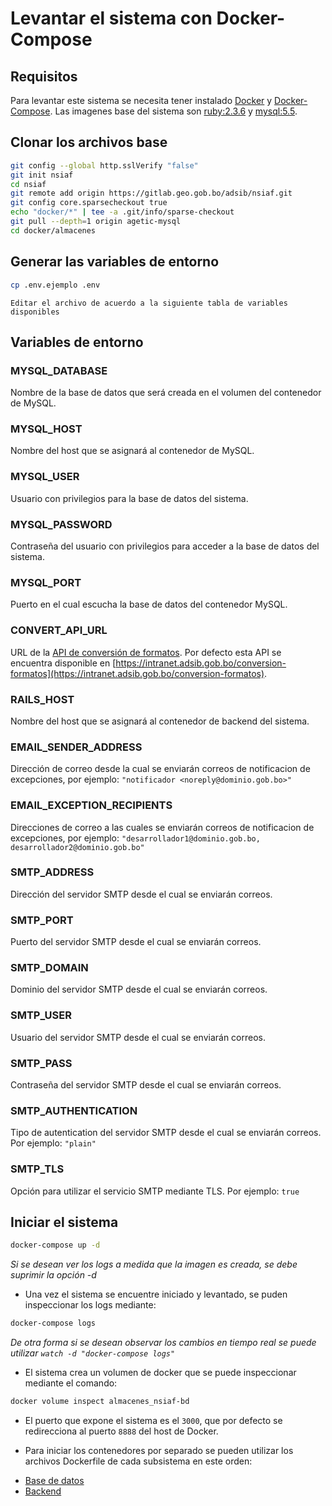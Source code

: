 # Levantar el sistema con Docker-Compose

## Requisitos

Para levantar este sistema se necesita tener instalado [Docker](https://docs.docker.com/install/linux/docker-ce/debian/) y [Docker-Compose](https://docs.docker.com/compose/install/). Las imagenes base del sistema son [ruby:2.3.6](https://hub.docker.com/_/ruby/) y [mysql:5.5](https://hub.docker.com/_/mysql/).

## Clonar los archivos base

```sh
git config --global http.sslVerify "false"
git init nsiaf
cd nsiaf
git remote add origin https://gitlab.geo.gob.bo/adsib/nsiaf.git
git config core.sparsecheckout true
echo "docker/*" | tee -a .git/info/sparse-checkout
git pull --depth=1 origin agetic-mysql
cd docker/almacenes
```

## Generar las variables de entorno

```sh
cp .env.ejemplo .env
```

`Editar el archivo de acuerdo a la siguiente tabla de variables disponibles`

## Variables de entorno

### MYSQL_DATABASE

Nombre de la base de datos que será creada en el volumen del contenedor de MySQL.

### MYSQL_HOST

Nombre del host que se asignará al contenedor de MySQL.

### MYSQL_USER

Usuario con privilegios para la base de datos del sistema.

### MYSQL_PASSWORD

Contraseña del usuario con privilegios para acceder a la base de datos del sistema.

### MYSQL_PORT

Puerto en el cual escucha la base de datos del contenedor MySQL.

### CONVERT_API_URL

URL de la [API de conversión de formatos](https://gitlab.geo.gob.bo/bolivia-libre/conversion-formatos). Por defecto esta API se encuentra disponible en [https://intranet.adsib.gob.bo/conversion-formatos](https://intranet.adsib.gob.bo/conversion-formatos).

### RAILS_HOST

Nombre del host que se asignará al contenedor de backend del sistema.

### EMAIL_SENDER_ADDRESS

Dirección de correo desde la cual se enviarán correos de notificacion de excepciones, por ejemplo: `"notificador <noreply@dominio.gob.bo>"`

### EMAIL_EXCEPTION_RECIPIENTS

Direcciones de correo a las cuales se enviarán correos de notificacion de excepciones, por ejemplo: `"desarrollador1@dominio.gob.bo, desarrollador2@dominio.gob.bo"`

### SMTP_ADDRESS

Dirección del servidor SMTP desde el cual se enviarán correos.

### SMTP_PORT

Puerto del servidor SMTP desde el cual se enviarán correos.

### SMTP_DOMAIN

Dominio del servidor SMTP desde el cual se enviarán correos.

### SMTP_USER

Usuario del servidor SMTP desde el cual se enviarán correos.

### SMTP_PASS

Contraseña del servidor SMTP desde el cual se enviarán correos.

### SMTP_AUTHENTICATION

Tipo de autentication del servidor SMTP desde el cual se enviarán correos. Por ejemplo: `"plain"`

### SMTP_TLS

Opción para utilizar el servicio SMTP mediante TLS. Por ejemplo: `true`

## Iniciar el sistema

```sh
docker-compose up -d
```

*Si se desean ver los logs a medida que la imagen es creada, se debe suprimir la opción -d*

* Una vez el sistema se encuentre iniciado y levantado, se puden inspeccionar los logs mediante:

```sh
docker-compose logs
```

*De otra forma si se desean observar los cambios en tiempo real se puede utilizar `watch -d "docker-compose logs"`*

* El sistema crea un volumen de docker que se puede inspeccionar mediante el comando:

```sh
docker volume inspect almacenes_nsiaf-bd
```

* El puerto que expone el sistema es el `3000`, que por defecto se redirecciona al puerto `8888` del host de Docker.

* Para iniciar los contenedores por separado se pueden utilizar los archivos Dockerfile de cada subsistema en este orden:

- [Base de datos](./db/README.md)
- [Backend](./backend/README.md)
